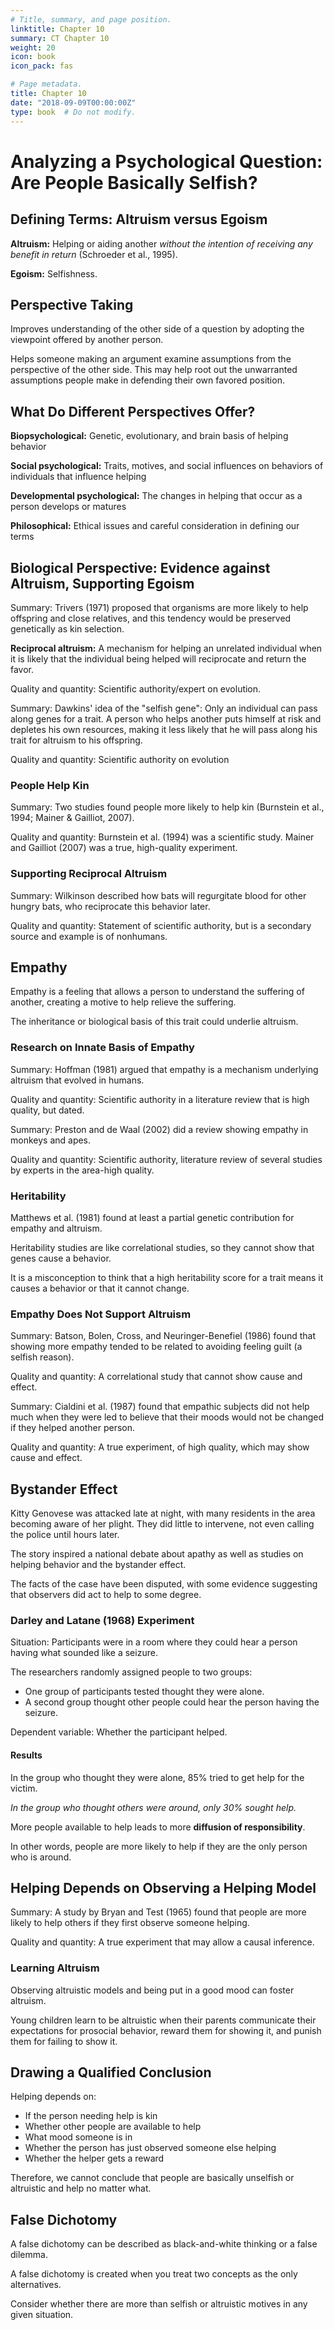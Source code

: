 ```yaml
---
# Title, summary, and page position.
linktitle: Chapter 10
summary: CT Chapter 10
weight: 20
icon: book
icon_pack: fas

# Page metadata.
title: Chapter 10
date: "2018-09-09T00:00:00Z"
type: book  # Do not modify.
---
```


# Analyzing a Psychological Question: Are People Basically Selfish?

## Defining Terms: Altruism versus Egoism
**Altruism:** Helping or aiding another *without the intention of receiving any benefit in return* (Schroeder et al., 1995).

**Egoism:** Selfishness.

## Perspective Taking
Improves understanding of the other side of a question by adopting the viewpoint offered by another person.

Helps someone making an argument examine assumptions from the perspective of the other side. This may help root out the unwarranted assumptions people make in defending their own favored position. 

## What Do Different Perspectives Offer?
**Biopsychological:** Genetic, evolutionary, and brain basis of helping behavior 

**Social psychological:** Traits, motives, and social influences on behaviors of individuals that influence helping

**Developmental psychological:** The changes in helping that occur as a person develops or matures

**Philosophical:** Ethical issues and careful consideration in defining our terms 

## Biological Perspective: Evidence against Altruism, Supporting Egoism
Summary: Trivers (1971) proposed that organisms are more likely to help offspring and close relatives, and this tendency would be preserved genetically as kin selection.

**Reciprocal altruism:** A mechanism for helping an unrelated individual when it is likely that the individual being helped will reciprocate and return the favor. 

Quality and quantity: Scientific authority/expert on evolution.

Summary: Dawkins' idea of the "selfish gene": Only an individual can pass along genes for a trait. A person who helps another puts himself at risk and depletes his own resources, making it less likely that he will pass along his trait for altruism to his offspring.

Quality and quantity: Scientific authority on evolution

### People Help Kin
Summary: Two studies found people more likely to help kin (Burnstein et al., 1994; Mainer & Gailliot, 2007). 

Quality and quantity: Burnstein et al. (1994) was a scientific study. Mainer and Gailliot (2007) was a true, high-quality experiment.

### Supporting Reciprocal Altruism
Summary: Wilkinson described how bats will regurgitate blood for other hungry bats, who reciprocate this behavior later. 

Quality and quantity: Statement of scientific authority, but is a secondary source and example is of nonhumans.

## Empathy
Empathy is a feeling that allows a person to understand the suffering of another, creating a motive to help relieve the suffering.

The inheritance or biological basis of this trait could underlie altruism.

### Research on Innate Basis of Empathy
Summary: Hoffman (1981) argued that empathy is a mechanism underlying altruism that evolved in humans.

Quality and quantity: Scientific authority in a literature review that is high quality, but dated. 

Summary: Preston and de Waal (2002) did a review showing empathy in monkeys and apes. 

Quality and quantity: Scientific authority, literature review of several studies by experts in the area-high quality. 

### Heritability
Matthews et al. (1981) found at least a partial genetic contribution for empathy and altruism.

Heritability studies are like correlational studies, so they cannot show that genes cause a behavior.

It is a misconception to think that a high heritability score for a trait means it causes a behavior or that it cannot change.

### Empathy Does Not Support Altruism 
Summary: Batson, Bolen, Cross, and Neuringer-Benefiel (1986) found that showing more empathy tended to be related to avoiding feeling guilt (a selfish reason).

Quality and quantity: A correlational study that cannot show cause and effect.

Summary: Cialdini et al. (1987) found that empathic subjects did not help much when they were led to believe that their moods would not be changed if they helped another person.

Quality and quantity: A true experiment, of high quality, which may show cause and effect.

## Bystander Effect
Kitty Genovese was attacked late at night, with many residents in the area becoming aware of her plight. They did little to intervene, not even calling the police until hours later. 

The story inspired a national debate about apathy as well as studies on helping behavior and the bystander effect.

The facts of the case have been disputed, with some evidence suggesting that observers did act to help to some degree.

### Darley and Latane (1968) Experiment
Situation: Participants were in a room where they could hear a person having what sounded like a seizure.

The researchers randomly assigned people to two groups: 

* One group of participants tested thought they were alone.
* A second group thought other people could hear the person having the seizure.

Dependent variable: Whether the participant helped.   

#### Results
In the group who thought they were alone, 85% tried to get help for the victim.

*In the group who thought others were around, only 30% sought help.* 

More people available to help leads to more **diffusion of responsibility**.

In other words, people are more likely to help if they are the only person who is around.

## Helping Depends on Observing a Helping Model
Summary: A study by Bryan and Test (1965) found that people are more likely to help others if they first observe someone helping.

Quality and quantity: A true experiment that may allow a causal inference.

### Learning Altruism
Observing altruistic models and being put in a good mood can foster altruism.

Young children learn to be altruistic when their parents communicate their expectations for prosocial behavior, reward them for showing it, and punish them for failing to show it. 

## Drawing a Qualified Conclusion
Helping depends on:

* If the person needing help is kin
* Whether other people are available to help
* What mood someone is in
* Whether the person has just observed someone else helping
* Whether the helper gets a reward

Therefore, we cannot conclude that people are basically unselfish or altruistic and help no matter what.

## False Dichotomy
A false dichotomy can be described as black-and-white thinking or a false dilemma. 

A false dichotomy is created when you treat two concepts as the only alternatives. 

Consider whether there are more than selfish or altruistic motives in any given situation.

